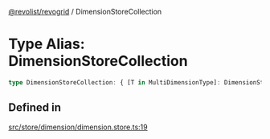[@revolist/revogrid](README.md) / DimensionStoreCollection

# Type Alias: DimensionStoreCollection

```ts
type DimensionStoreCollection: { [T in MultiDimensionType]: DimensionStore };
```

## Defined in

[src/store/dimension/dimension.store.ts:19](https://github.com/revolist/revogrid/blob/d240e7e144f55d013a7a7b8d313a97b83af7bd06/src/store/dimension/dimension.store.ts#L19)
